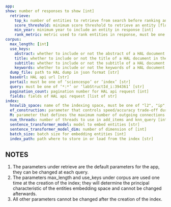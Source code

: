 ```yaml
app:
show: number of responses to show [int]
  retrieve:
    top_k: number of entities to retrieve from search before ranking and filtering [int]
    score_threshold: minimum score threshold to retrieve an entity [float]
    min_year: minimum year to include an entity in response [int]
    rank_metric: metric used to rank entities in response, must be one of mean, median or log-mean [string]
corpus:
  max_length: [int]
  use_keys:
    abstract: whether to include or not the abstract of a HAL document in the text to be embedded [bool]
    title: whether to include or not the title of a HAL document in the text to be embedded [bool]
    subtitle: whether to include or not the subtitle of a HAL document in the text to be embedded [bool]
    keywords: whether to include or not the keywords of a HAL document in the text to be embedded [bool]
  dump_file: path to HAL dump in json format [str] 
  baseUrl: HAL api url [str]
  portail: must be one of ‘sciencespo’ or ‘index’ [str]
  query: must be one of ‘*:*’ or ‘labStructId_i:394361’ [str]
  pagination_count: pagination number for HAL api request [int]
  fields: fields of HAL api request [list of str]
index:
  hnswlib_space: name of the indexing space, must be one of "l2", "ip", or "cosine" [str]
  ef_construction: parameter that controls speed/accuracy trade-off during the index construction [int]
  M: parameter that defines the maximum number of outgoing connections in the hnsw graph [int]
  num_threads: number of threads to use in add_items and knn_query [int]
  sentence_transformer_model: model to embed entities [str]
  sentence_transformer_model_dim: number of dimension of [int]
  batch_size: batch size for embedding entities [int]
  index_path: path where to store in or load from the index [str]
```

## NOTES
1. The parameters under retrieve are the default parameters for the app, they can be changed at each query.
2. The parameters max_length and use_keys under corpus are used one time at the creation of the index; they will determine the principal characteristic of the entities embedding space and cannot be changed afterwards.
3. All other parameters cannot be changed after the creation of the index.




